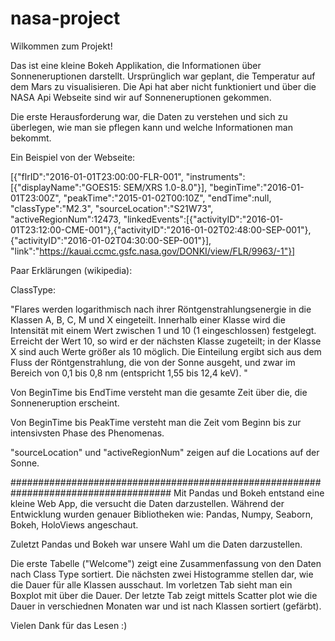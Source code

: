 # nasa-project
Wilkommen zum Projekt!

Das ist eine kleine Bokeh Applikation, die Informationen über Sonneneruptionen darstellt.
Ursprünglich war geplant, die Temperatur auf dem Mars zu visualisieren.
Die Api hat aber nicht funktioniert und über die NASA Api Webseite 
sind wir auf Sonneneruptionen gekommen.

Die erste Herausforderung war, die Daten zu verstehen und sich zu überlegen, 
wie man sie pflegen kann und welche Informationen man bekommt.

Ein Beispiel von der Webseite:

[{"flrID":"2016-01-01T23:00:00-FLR-001",
"instruments":[{"displayName":"GOES15: SEM/XRS 1.0-8.0"}],
"beginTime":"2016-01-01T23:00Z",
"peakTime":"2015-01-02T00:10Z",
"endTime":null,
"classType":"M2.3",
"sourceLocation":"S21W73",
"activeRegionNum":12473,
"linkedEvents":[{"activityID":"2016-01-01T23:12:00-CME-001"},{"activityID":"2016-01-02T02:48:00-SEP-001"},{"activityID":"2016-01-02T04:30:00-SEP-001"}],
"link":"https://kauai.ccmc.gsfc.nasa.gov/DONKI/view/FLR/9963/-1"}]

Paar Erklärungen (wikipedia):

ClassType:

"Flares werden logarithmisch nach ihrer Röntgenstrahlungsenergie in die Klassen A, B, C, M und X eingeteilt. Innerhalb einer Klasse wird die Intensität mit einem Wert zwischen 1 und 10 (1 eingeschlossen) festgelegt. Erreicht der Wert 10, so wird er der nächsten Klasse zugeteilt; in der Klasse X sind auch Werte größer als 10 möglich. Die Einteilung ergibt sich aus dem Fluss der Röntgenstrahlung, die von der Sonne ausgeht, und zwar im Bereich von 0,1 bis 0,8 nm (entspricht 1,55 bis 12,4 keV).
"

Von BeginTime bis EndTime versteht man die gesamte Zeit über die, die Sonneneruption erscheint.

Von BeginTime bis PeakTime versteht man die Zeit vom Beginn bis zur intensivsten Phase des Phenomenas. 

"sourceLocation" und "activeRegionNum" zeigen auf die Locations auf der Sonne.

#####################################################################################
Mit Pandas und Bokeh entstand eine kleine Web App, die versucht die Daten darzustellen. 
Während der Entwicklung wurden genauer Bibliotheken wie: Pandas, Numpy, Seaborn, Bokeh, HoloViews angeschaut.

Zuletzt Pandas und Bokeh war unsere Wahl um die Daten darzustellen. 

Die erste Tabelle ("Welcome") zeigt eine Zusammenfassung von den Daten nach Class Type sortiert.
Die nächsten zwei Histogramme stellen dar, wie die Dauer für alle Klassen ausschaut.
Im vorletzen Tab sieht man ein Boxplot mit über die Dauer.
Der letzte Tab zeigt mittels Scatter plot wie die Dauer in verschiednen Monaten war und ist nach Klassen sortiert
(gefärbt).

Vielen Dank für das Lesen :)